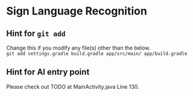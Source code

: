 # Sign Language Recognition

## Hint for ```git add```
Change this if you modify any file(s) other than the below.  
```git add settings.gradle build.gradle app/src/main/ app/build.gradle```

## Hint for AI entry point
Please check out TODO at MainActivity.java Line 130.